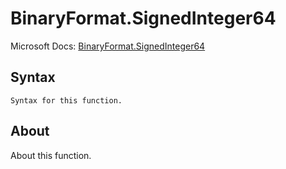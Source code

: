 ---
---

# BinaryFormat.SignedInteger64

Microsoft Docs: [BinaryFormat.SignedInteger64](https://docs.microsoft.com/en-us/powerquery-m/binaryformat-signedinteger64)

## Syntax

```powerquery-m
Syntax for this function.
```

## About

About this function.


